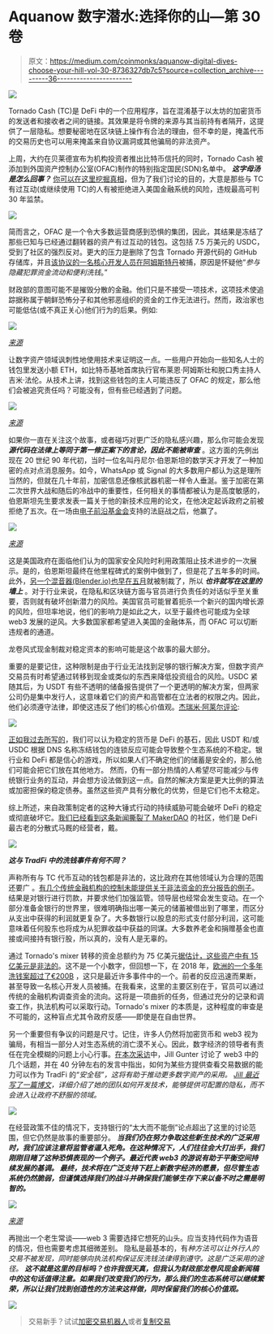# Aquanow 数字潜水:选择你的山—第 30 卷

> 原文：<https://medium.com/coinmonks/aquanow-digital-dives-choose-your-hill-vol-30-8736327db7c5?source=collection_archive---------36----------------------->

![](img/500cd6dcdff44e59d38e76fa88efadb6.png)

Tornado Cash (TC)是 DeFi 中的一个应用程序，旨在混淆基于以太坊的加密货币的发送者和接收者之间的链接。其效果是将令牌的来源与其当前持有者隔开，这提供了一层隐私。想要秘密地在区块链上操作有合法的理由，但不幸的是，掩盖代币的交易历史也可以用来掩盖来自协议漏洞或其他骗局的非法资产。

上周，大约在贝莱德宣布为机构投资者推出比特币信托的同时，Tornado Cash 被添加到外国资产控制办公室(OFAC)制作的特别指定国民(SDN)名单中。 ***这字母汤是怎么回事？*** [你可以在这里挖掘真相](https://home.treasury.gov/news/press-releases/jy0916)，但为了我们讨论的目的，大意是那些与 TC 有过互动(或继续使用 TC)的人有被拒绝进入美国金融系统的风险，违规最高可判 30 年监禁。

![](img/ed9046273a43b914a2f50ea4d6e1cc81.png)

简而言之，OFAC 是一个令大多数运营商感到恐惧的集团，因此，其结果是冻结了那些已知与已经通过翻转器的资产有过互动的钱包。这包括 7.5 万美元的 USDC，受到了社区的强烈反对。更大的压力是删除了包含 Tornado 开源代码的 GitHub 存储库，并且[该协议的一名核心开发人员在阿姆斯特丹](https://decrypt.co/107538/fiod-tornado-cash-dev-suspected-facilitating-money-laundering)被捕，原因是怀疑他“*参与隐藏犯罪资金流动和便利洗钱*。”

财政部的意图可能不是摧毁分散的金融。他们只是不接受一项技术，这项技术使追踪据称属于朝鲜恐怖分子和其他邪恶组织的资金的工作无法进行。然而，政治家也可能低估(或不真正关心)他们行为的后果。例如:

![](img/2421dcef0d07cfdaa8090c9f3d97246f.png)

[*来源*](https://twitter.com/BowTiedIguana/status/1556683120002314241)

让数字资产领域讽刺性地使用技术来证明这一点。一些用户开始向一些知名人士的钱包里发送小额 ETH，如比特币基地首席执行官布莱恩·阿姆斯壮和脱口秀主持人吉米·法伦。从技术上讲，找到这些钱包的主人可能违反了 OFAC 的规定，那么他们会被追究责任吗？可能没有，但有些已经遇到了问题。

![](img/f9d73e44ced9716b81c2a6fbff9aca6e.png)

[*来源*](https://blockworks.co/defi-web-apps-block-users-hit-by-tornado-cash-dust-attack/)

如果你一直在关注这个故事，或者碰巧对更广泛的隐私感兴趣，那么你可能会发现 ***源代码在法律上等同于第一修正案下的言论，因此不能被审查*** 。这方面的先例出现在 20 世纪 90 年代初，当时一位名叫丹尼尔·伯恩斯坦的数学天才开发了一种加密的点对点消息服务。如今，WhatsApp 或 Signal 的大多数用户都认为这是理所当然的，但就在几十年前，加密信息还像核武器机密一样令人垂涎。鉴于加密在第二次世界大战和随后的冷战中的重要性，任何相关的事情都被认为是高度敏感的，伯恩斯坦先生要求发表一篇关于他的新技术应用的论文，在他决定起诉政府之前被拒绝了五次。在一场由[电子前沿基金会](https://www.eff.org/)支持的法庭战之后，他赢了。

![](img/6478e30e70516d4097e17376cc3265a0.png)

[*来源*](https://www.eff.org/about/history)

这是美国政府在面临他们认为的国家安全风险时利用政策阻止技术进步的一次展示。是的，伯恩斯坦最终在他里程碑式的案例中做到了，但是花了五年多的时间。此外，[另一个混音器(Blender.io)也早在五月](https://home.treasury.gov/news/press-releases/jy0768)就被制裁了，所以 ***也许就写在这里的墙上*** 。对于行业来说，在隐私和区块链方面与官员进行负责任的对话似乎至关重要，否则就有破坏创新潜力的风险。美国官员可能冒着扼杀一个新兴的国内增长源的风险，但坦率地说，他们的影响力是如此之大，以至于最终也可能成为全球 web3 发展的逆风。大多数国家都希望进入美国的金融体系，而 OFAC 可以切断违规者的通道。

龙卷风式现金制裁对稳定资本的影响可能是这个故事的最大部分。

重要的是要记住，这种限制是由于行业无法找到足够的银行解决方案，但数字资产交易员有时希望通过转移到现金或类似的东西来降低投资组合的风险。USDC 紧随其后，为 USDT 有些不透明的储备报告提供了一个更透明的解决方案，但两家公司仍是集中发行人，这意味着它们的资产和高管都在立法者的权限之内。因此，他们必须遵守法律，即使这违反了他们的核心价值观。[杰瑞米·阿莱尔评论](https://www.circle.com/blog/the-responsibility-of-trust):

![](img/4081484bdb717c433d389d13c3f8ac66.png)

[正如我过去所写的](https://aquanow.medium.com/aquanow-digital-dives-stable-is-as-stable-does-vol-14-824fb17a7d3)，我们可以认为稳定的货币是 DeFi 的基石，因此 USDT 和/或 USDC 根据 DNS 名称冻结钱包的连锁反应可能会导致整个生态系统的不稳定。银行业和 DeFi 都是信心的游戏，所以如果人们不确定他们的储蓄是安全的，那么他们可能会把它们放在其他地方。 然而，仍有一部分热情的人希望尽可能减少与传统银行业务的互动，并会想方设法做到这一点。自然的解决方案是更大比例的算法或加密担保的稳定债券。虽然这些资产具有分散化的优势，但是它们也不太稳定。

综上所述，来自政策制定者的这种大锤式行动的持续威胁可能会破坏 DeFi 的稳定或彻底破坏它。[我们已经看到这条新闻撕裂了 MakerDAO](https://www.coindesk.com/business/2022/08/11/founder-details-how-makerdao-is-navigating-tornado-cash-sanctions/) 的社区，他们是 DeFi 最古老的分散式马厩的经营者，戴。

![](img/c7763803bf3484bbd03f83e9060250ca.png)

***这与 TradFi 中的洗钱事件有何不同？***

声称所有与 TC 代币互动的钱包都是非法的，这比政府在其他领域认为合理的范围还要广 。[有几个传统金融机构的控制未能提供关于非法资金的充分报告的例子](https://www.cityam.com/city-special-the-biggest-money-laundering-scandals-in-banking/)。结果是对银行进行罚款，并要求他们加强监管。领导层也经常会发生变动。在一个部分准备金银行的世界里，很难明确指出哪一美元的储蓄被借出到了哪里，而区分从支出中获得的利润就更复杂了。大多数银行以股息的形式支付部分利润，这可能意味着任何股东也将成为从犯罪收益中获益的同谋。大多数养老金和捐赠基金也直接或间接持有银行股，所以真的，没有人是无辜的。

通过 Tornado's mixer 转移的资金总额约为 75 亿美元[据估计，这些资产中有 15 亿美元是非法的](https://hub.elliptic.co/analysis/complying-with-ofac-s-tornado-cash-sanctions-key-questions-and-challenges/)。这不是一个小数字，但回想一下，在 2018 年，[欧洲的一个多年洗钱案超过了€200B](https://en.wikipedia.org/wiki/Danske_Bank_money_laundering_scandal) ，这只是最近许多事件中的一个。前者的反应迅速而果断，甚至导致一名核心开发人员被捕。在我看来，这里的主要区别在于，官员可以通过传统的金融机构调查资金的流向。这将是一项曲折的任务，但通过充分的记录和调查工作，执法机构可以采取行动。Tornado's mixer 的本质是，这种程度的审查是不可能的，这种盲点尤其令政府反感——即使是在自由世界。

另一个重要但有争议的问题是尺寸。记住，许多人仍然将加密货币和 web3 视为骗局，有相当一部分人对生态系统的消亡漠不关心。因此，数字经济的领导者有责任在完全模糊的问题上小心行事。[在本次采访](https://www.youtube.com/watch?v=zrJXP7wsUOQ)中，Jill Gunter 讨论了 web3 中的几个话题，并在 40 分钟左右的发言中指出，如何为某些方提供查看交易数据的能力可以作为 TradFi 的“*安全毯”，这将有助于推动更多数字资产的采用。 [Jill 最近写了一篇博文](https://www.espressosys.com/blog/financial-privacy-without-the-risks-of-a-mixer)，详细介绍了她的团队如何开发技术，能够提供可配置的隐私，而不会进入让政府不舒服的领域。*

![](img/d97bd44318675831bd9a7a6b743fd965.png)

在经营政策不佳的情况下，支持银行的“太大而不能倒”论点超出了这里的讨论范围，但它仍然是故事的重要部分。 ***当我们仍在努力争取这些新生技术的广泛采用时，我们应该注意将监管者逼入死角。在这种情况下，人们往往会大打出手，我们刚刚目睹了这种恐惧表现的一个例子。最近代表 web3 的游说有助于平衡空间持续发展的基调。 ***最终，技术将在广泛支持下赶上新数字经济的愿景，但尽管生态系统仍然脆弱，但谨慎选择我们的战斗并确保我们能够生存下来以备不时之需是明智的。******

![](img/dafd22c7247985b12575b50e997f9aaa.png)

[*来源*](https://www.explainxkcd.com/wiki/images/f/f7/weird_hill.png)

再抛出一个老生常谈——web 3 需要选择它想死的山头。应当支持代码作为语音的情况，但也需要考虑其细微差别。 隐私是最基本的，有*种方法可以让外行人的交易不被发现，同时能够向执法机构保证反洗钱法律得到遵守。这是广泛采用的途径。 ***这不就是这里的目标吗？也许我很天真，但我认为财政部龙卷风现金新闻稿中的这句话值得注意。如果我们改变我们的行为，那么我们的生态系统可以继续繁荣，所以让我们找到创造性的方法来这样做，同时保留我们的核心价值观。****

![](img/63bd03bedfe6cb693e7f5ce9a8346b34.png)

> 交易新手？试试[加密交易机器人](/coinmonks/crypto-trading-bot-c2ffce8acb2a)或者[复制交易](/coinmonks/top-10-crypto-copy-trading-platforms-for-beginners-d0c37c7d698c)
